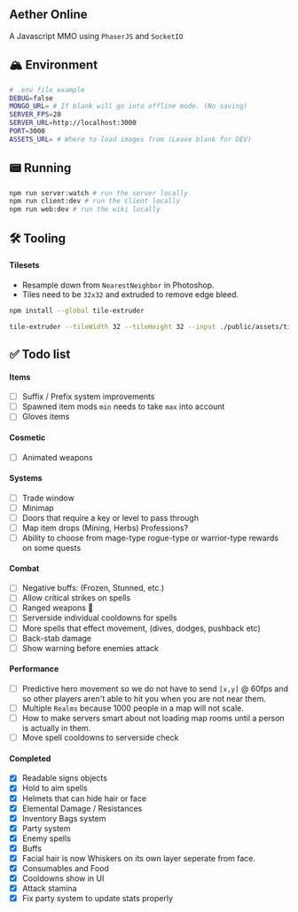 ## Aether Online

A Javascript MMO using `PhaserJS` and `SocketIO`

## 🏔️ Environment

```bash
# .env file example
DEBUG=false
MONGO_URL= # If blank will go into offline mode. (No saving)
SERVER_FPS=20
SERVER_URL=http://localhost:3000
PORT=3000
ASSETS_URL= # Where to load images from (Leave blank for DEV)
```

## 📟 Running

```bash
npm run server:watch # run the server locally
npm run client:dev # run the client locally
npm run web:dev # run the wiki locally
```

## 🛠️ Tooling

#### Tilesets

- Resample down from `NearestNeighbor` in Photoshop.
- Tiles need to be `32x32` and extruded to remove edge bleed.

```bash
npm install --global tile-extruder
```

```bash
tile-extruder --tileWidth 32 --tileHeight 32 --input ./public/assets/tilesets/clean/grassland.png --output ./public/assets/tilesets/grassland.png
```

## ✅ Todo list

#### Items

- [ ] Suffix / Prefix system improvements
- [ ] Spawned item mods `min` needs to take `max` into account
- [ ] Gloves items

#### Cosmetic

- [ ] Animated weapons

#### Systems

- [ ] Trade window
- [ ] Minimap
- [ ] Doors that require a key or level to pass through
- [ ] Map item drops (Mining, Herbs) Professions?
- [ ] Ability to choose from mage-type rogue-type or warrior-type rewards on some quests

#### Combat

- [ ] Negative buffs: (Frozen, Stunned, etc.)
- [ ] Allow critical strikes on spells
- [ ] Ranged weapons 🏹
- [ ] Serverside individual cooldowns for spells
- [ ] More spells that effect movement, (dives, dodges, pushback etc)
- [ ] Back-stab damage
- [ ] Show warning before enemies attack

#### Performance

- [ ] Predictive hero movement so we do not have to send `[x,y]` @ 60fps and so other players aren't able to hit you when you are not near them.
- [ ] Multiple `Realms` because 1000 people in a map will not scale.
- [ ] How to make servers smart about not loading map rooms until a person is actually in them.
- [ ] Move spell cooldowns to serverside check

#### Completed

- [x] Readable signs objects
- [x] Hold to aim spells
- [x] Helmets that can hide hair or face
- [x] Elemental Damage / Resistances
- [x] Inventory Bags system
- [x] Party system
- [x] Enemy spells
- [x] Buffs
- [x] Facial hair is now Whiskers on its own layer seperate from face.
- [x] Consumables and Food
- [x] Cooldowns show in UI
- [x] Attack stamina
- [x] Fix party system to update stats properly
